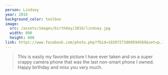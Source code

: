 ```yaml
---
person: Lindsey
year: 2016
background_color: toolbox
image:
  src: /assets/images/birthday/2016/lindsey.jpg
  width: 800
  height: 600
link: https://www.facebook.com/photo.php?fbid=10207271069594569&set=p.10207271069594569&type=3&theater
---
```

> This is easily my favorite picture I have ever taken and on a super crappy camera phone that was the last non-smart phone I owned. Happy birthday and miss you very much.
